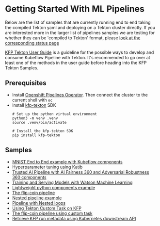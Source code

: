 # Getting Started With ML Pipelines

Below are the list of samples that are currently running end to end taking the compiled Tekton yaml and deploying on a Tekton cluster directly.
If you are interested more in the larger list of pipelines samples we are testing for whether they can be 'compiled to Tekton' format, please [look at the corresponding status page](https://github.com/kubeflow/kfp-tekton/tree/master/sdk/python/tests/README.md)

[KFP Tekton User Guide](https://github.com/kubeflow/kfp-tekton/tree/master/guides/kfp-user-guide) is a guideline for the possible ways to develop and consume Kubeflow Pipeline with Tekton. It's recommended to go over at least one of the methods in the user guide before heading into the KFP Tekton Samples.

## Prerequisites
- Install [Openshift Pipelines Operator](https://docs.openshift.com/container-platform/4.7/cicd/pipelines/installing-pipelines.html). Then connect the cluster to the current shell with `oc`
- Install [kfp-tekton](https://github.com/kubeflow/kfp-tekton/tree/master/sdk/README.md) SDK
    ```
    # Set up the python virtual environment
    python3 -m venv .venv
    source .venv/bin/activate

    # Install the kfp-tekton SDK
    pip install kfp-tekton
    ```

## Samples

+ [MNIST End to End example with Kubeflow components](https://github.com/kubeflow/kfp-tekton/tree/master/samples/e2e-mnist)
+ [Hyperparameter tuning using Katib](https://github.com/kubeflow/kfp-tekton/tree/master/samples/katib)
+ [Trusted AI Pipeline with AI Fairness 360 and Adversarial Robustness 360 components](https://github.com/kubeflow/kfp-tekton/tree/master/samples/trusted-ai)
+ [Training and Serving Models with Watson Machine Learning](https://github.com/kubeflow/kfp-tekton/tree/master/samples/watson-train-serve#training-and-serving-models-with-watson-machine-learning)
+ [Lightweight python components example](https://github.com/kubeflow/kfp-tekton/tree/master/samples/lightweight-component)
+ [The flip-coin pipeline](https://github.com/kubeflow/kfp-tekton/tree/master/samples/flip-coin)
+ [Nested pipeline example](https://github.com/kubeflow/kfp-tekton/tree/master/samples/nested-pipeline)
+ [Pipeline with Nested loops](https://github.com/kubeflow/kfp-tekton/tree/master/samples/nested-loops)
+ [Using Tekton Custom Task on KFP](https://github.com/kubeflow/kfp-tekton/tree/master/samples/tekton-custom-task)
+ [The flip-coin pipeline using custom task](https://github.com/kubeflow/kfp-tekton/tree/master/samples/flip-coin-custom-task)
+ [Retrieve KFP run metadata using Kubernetes downstream API](https://github.com/kubeflow/kfp-tekton/tree/master/samples/k8s-downstream-api)
